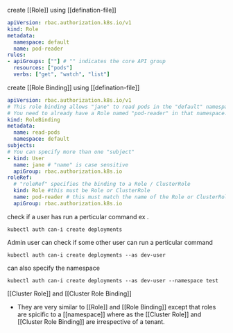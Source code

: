 
create [[Role]] using [[defination-file]]

```yaml
apiVersion: rbac.authorization.k8s.io/v1
kind: Role
metadata:
  namespace: default
  name: pod-reader
rules:
- apiGroups: [""] # "" indicates the core API group
  resources: ["pods"]
  verbs: ["get", "watch", "list"]
```

create [[Role Binding]] using [[defination-file]]

```yaml
apiVersion: rbac.authorization.k8s.io/v1
# This role binding allows "jane" to read pods in the "default" namespace.
# You need to already have a Role named "pod-reader" in that namespace.
kind: RoleBinding
metadata:
  name: read-pods
  namespace: default
subjects:
# You can specify more than one "subject"
- kind: User
  name: jane # "name" is case sensitive
  apiGroup: rbac.authorization.k8s.io
roleRef:
  # "roleRef" specifies the binding to a Role / ClusterRole
  kind: Role #this must be Role or ClusterRole
  name: pod-reader # this must match the name of the Role or ClusterRole you wish to bind to
  apiGroup: rbac.authorization.k8s.io
```


check if a user has run a perticular command ex . 
```
kubectl auth can-i create deployments
```

Admin user can check if some other user can run a perticular command
```
kubectl auth can-i create deployments --as dev-user
```

can also specify the namespace
```
kubectl auth can-i create deployments --as dev-user --namespace test
```


[[Cluster Role]] and [[Cluster Role Binding]]

- They are very similar to [[Role]] and [[Role Binding]] except that roles are spicific to a [[namespace]] where as the [[Cluster Role]] and [[Cluster Role Binding]] are irrespective of a tenant.
